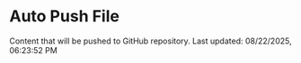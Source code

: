 # Auto Push File

Content that will be pushed to GitHub repository.
Last updated: 08/22/2025, 06:23:52 PM